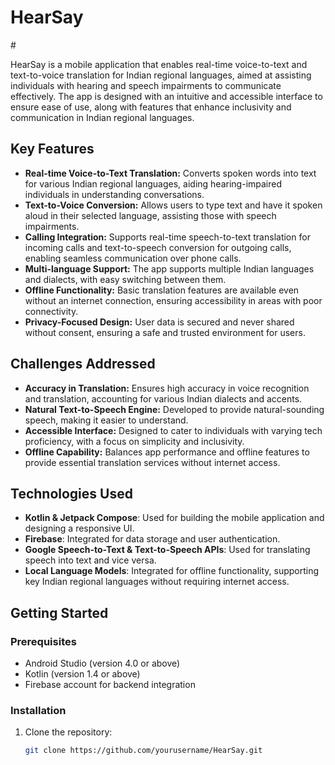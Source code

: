 # 
<p align="center">
  <h1><strong>HearSay</strong></h1>
</p>
#

HearSay is a mobile application that enables real-time voice-to-text and text-to-voice translation for Indian regional languages, aimed at assisting individuals with hearing and speech impairments to communicate effectively. The app is designed with an intuitive and accessible interface to ensure ease of use, along with features that enhance inclusivity and communication in Indian regional languages.

## Key Features

- **Real-time Voice-to-Text Translation:** Converts spoken words into text for various Indian regional languages, aiding hearing-impaired individuals in understanding conversations.
- **Text-to-Voice Conversion:** Allows users to type text and have it spoken aloud in their selected language, assisting those with speech impairments.
- **Calling Integration:** Supports real-time speech-to-text translation for incoming calls and text-to-speech conversion for outgoing calls, enabling seamless communication over phone calls.
- **Multi-language Support:** The app supports multiple Indian languages and dialects, with easy switching between them.
- **Offline Functionality:** Basic translation features are available even without an internet connection, ensuring accessibility in areas with poor connectivity.
- **Privacy-Focused Design:** User data is secured and never shared without consent, ensuring a safe and trusted environment for users.
  
## Challenges Addressed

- **Accuracy in Translation:** Ensures high accuracy in voice recognition and translation, accounting for various Indian dialects and accents.
- **Natural Text-to-Speech Engine:** Developed to provide natural-sounding speech, making it easier to understand.
- **Accessible Interface:** Designed to cater to individuals with varying tech proficiency, with a focus on simplicity and inclusivity.
- **Offline Capability:** Balances app performance and offline features to provide essential translation services without internet access.

## Technologies Used

- **Kotlin & Jetpack Compose**: Used for building the mobile application and designing a responsive UI.
- **Firebase**: Integrated for data storage and user authentication.
- **Google Speech-to-Text & Text-to-Speech APIs**: Used for translating speech into text and vice versa.
- **Local Language Models**: Integrated for offline functionality, supporting key Indian regional languages without requiring internet access.

## Getting Started

### Prerequisites

- Android Studio (version 4.0 or above)
- Kotlin (version 1.4 or above)
- Firebase account for backend integration

### Installation

1. Clone the repository:
   ```bash
   git clone https://github.com/yourusername/HearSay.git
